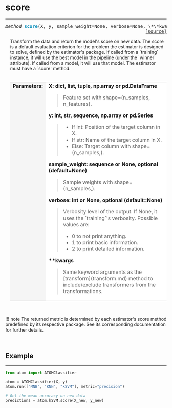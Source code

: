 # score
-------

<a name="atom"></a>
<pre><em>method</em> <strong style="color:#008AB8">score</strong>(X, y, sample_weight=None, verbose=None, \*\*kwargs) 
<div align="right"><a href="https://github.com/tvdboom/ATOM/blob/master/atom/basepredictor.py#L146">[source]</a></div></pre>
<div style="padding-left:3%">
Transform the data and return the model's score on new data. The score is a default
 evaluation criterion for the problem the estimator is designed to solve, defined by
 the estimator's package. If called from a `training` instance, it will use the best
 model in the pipeline (under the `winner` attribute). If called from a model, it
 will use that model. The estimator must have a `score` method.
<br /><br />
<table>
<tr>
<td width="15%" style="vertical-align:top; background:#F5F5F5;"><strong>Parameters:</strong></td>
<td width="75%" style="background:white;">
<strong>X: dict, list, tuple, np.array or pd.DataFrame</strong>
<blockquote>
Feature set with shape=(n_samples, n_features).
</blockquote>
<strong>y: int, str, sequence, np.array or pd.Series</strong>
<blockquote>
<ul>
<li>If int: Position of the target column in X.</li>
<li>If str: Name of the target column in X.</li>
<li>Else: Target column with shape=(n_samples,).</li>
</ul>
</blockquote>
<strong>sample_weight: sequence or None, optional (default=None)</strong>
<blockquote>
Sample weights with shape=(n_samples,).
</blockquote>
<strong>verbose: int or None, optional (default=None)</strong>
<blockquote>
Verbosity level of the output. If None, it uses the `training`'s verbosity. Possible values are:
<ul>
<li>0 to not print anything.</li>
<li>1 to print basic information.</li>
<li>2 to print detailed information.</li>
</ul>
</blockquote>
<strong>**kwargs</strong>
<blockquote>
Same keyword arguments as the [transform](transform.md) method to
 include/exclude transformers from the transformations.
</blockquote>
</tr>
</table>
</div>
<br />

!!! note
    The returned metric is determined by each estimator's score method predefined
    by its respective package. See its corresponding documentation for further
    details.

<br>

## Example
----------

```python
from atom import ATOMClassifier

atom = ATOMClassifier(X, y)
atom.run(["MNB", "KNN", "kSVM"], metric="precision")

# Get the mean accuracy on new data
predictions = atom.kSVM.score(X_new, y_new)
```